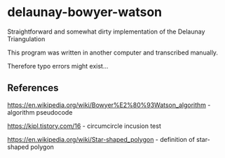 # delaunay-bowyer-watson
Straightforward and somewhat dirty implementation of the Delaunay Triangulation

This program was written in another computer and transcribed manually.

Therefore typo errors might exist...

## References
https://en.wikipedia.org/wiki/Bowyer%E2%80%93Watson_algorithm - algorithm pseudocode

https://kipl.tistory.com/16 - circumcircle incusion test

https://en.wikipedia.org/wiki/Star-shaped_polygon - definition of star-shaped polygon
